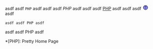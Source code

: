 asdf asdf `PHP` asdf
asdf asdf *PHP* asdf
asdf asdf [PHP](https://www.php.net) asdf
asdf asdf ![PHP](asdf.gif) asdf

    asdf asdf PHP asdf

asdf asdf <abbr>PHP</abbr> asdf

*[PHP]: Pretty Home Page